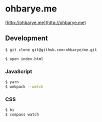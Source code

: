 # ohbarye.me

[http://ohbarye.me](http://ohbarye.me)

## Development

```sh
$ git clone git@github.com:ohbarye/me.git

$ open index.html
```

### JavaScript

```sh
$ yarn
$ webpack --watch
```
### CSS

```sh
$ bi
$ compass watch
```

